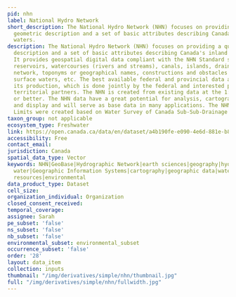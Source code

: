 ```yaml
---
pid: nhn
label: National Hydro Network
short_description: The National Hydro Network (NHN) focuses on providing a quality
  geometric description and a set of basic attributes describing Canada's inland surface
  waters.
description: The National Hydro Network (NHN) focuses on providing a quality geometric
  description and a set of basic attributes describing Canada's inland surface waters.
  It provides geospatial digital data compliant with the NHN Standard such as lakes,
  reservoirs, watercourses (rivers and streams), canals, islands, drainage linear
  network, toponyms or geographical names, constructions and obstacles related to
  surface waters, etc. The best available federal and provincial data are used for
  its production, which is done jointly by the federal and interested provincial and
  territorial partners. The NHN is created from existing data at the 1:50 000 scale
  or better. The NHN data have a great potential for analysis, cartographic representation
  and display and will serve as base data in many applications. The NHN Work Unit
  Limits were created based on Water Survey of Canada Sub-Sub-Drainage Area
taxon_group: not applicable
ecosystem_type: Freshwater
link: https://open.canada.ca/data/en/dataset/a4b190fe-e090-4e6d-881e-b87956c07977
accessibility: Free
contact_email: 
jurisdiction: Canada
spatial_data_type: Vector
keywords: NHN|GeoBase|Hydrographic Network|earth sciences|geography|hydrology|water|network|hydrography|hydro|rivers|lakes|coastline|drainage|surface
  water|Geographic Information Systems|cartography|geographic data|watershed|watercourse|natural
  resources|environmental
data_product_type: Dataset
cell_size: 
organization_individual: Organization
closed_consent_received: 
temporal_coverage: 
assignee: Sarah
pe_subset: 'false'
ns_subset: 'false'
nb_subset: 'false'
environmental_subset: environmental_subset
occurrence_subset: 'false'
order: '28'
layout: data_item
collection: inputs
thumbnail: "/img/derivatives/simple/nhn/thumbnail.jpg"
full: "/img/derivatives/simple/nhn/fullwidth.jpg"
---
```

